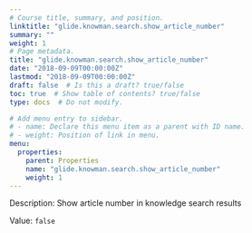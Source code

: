 ```yaml
---
# Course title, summary, and position.
linktitle: "glide.knowman.search.show_article_number"
summary: ""
weight: 1
# Page metadata.
title: "glide.knowman.search.show_article_number"
date: "2018-09-09T00:00:00Z"
lastmod: "2018-09-09T00:00:00Z"
draft: false  # Is this a draft? true/false
toc: true  # Show table of contents? true/false
type: docs  # Do not modify.

# Add menu entry to sidebar.
# - name: Declare this menu item as a parent with ID name.
# - weight: Position of link in menu.
menu:
  properties:
    parent: Properties
    name: "glide.knowman.search.show_article_number"
    weight: 1
---
```


Description: Show article number in knowledge search results


Value: `false`